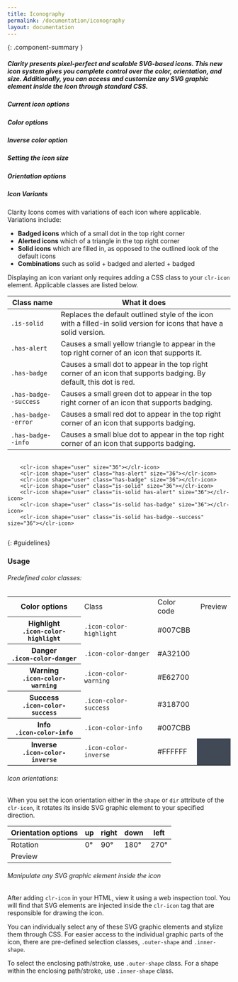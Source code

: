 ```yaml
---
title: Iconography
permalink: /documentation/iconography
layout: documentation
---
```


{: .component-summary }
##### Clarity presents pixel-perfect and scalable SVG-based icons. This new icon system gives you complete control over the color, orientation, and size. Additionally, you can access and customize any SVG graphic element inside the icon through standard CSS.

##### Current icon options
<clr-icon-selection-demo></clr-icon-selection-demo>

##### Color options
<clr-icon-colors-demo></clr-icon-colors-demo>

##### Inverse color option
<clr-icon-inverse-colors-demo></clr-icon-inverse-colors-demo>

##### Setting the icon size
<clr-icon-size-demo></clr-icon-size-demo>

##### Orientation options
<clr-icon-orientation-demo></clr-icon-orientation-demo>

##### Icon Variants

Clarity Icons comes with variations of each icon where applicable. Variations include:

- **Badged icons**  which of a small dot in the top right corner
- **Alerted icons** which of a triangle in the top right corner
- **Solid icons** which are filled in, as opposed to the outlined look of the default icons
- **Combinations** such as solid + badged and alerted + badged

<p>
    <clr-icon shape="user" size="36"></clr-icon>
    <clr-icon shape="user" class="has-alert" size="36"></clr-icon>
    <clr-icon shape="user" class="has-badge" size="36"></clr-icon>
    <clr-icon shape="user" class="is-solid" size="36"></clr-icon>
    <clr-icon shape="user" class="is-solid has-alert" size="36"></clr-icon>
    <clr-icon shape="user" class="is-solid has-badge" size="36"></clr-icon>
    <clr-icon shape="user" class="is-solid has-badge--success" size="36"></clr-icon>
</p>

Displaying an icon variant only requires adding a CSS class to your <code class="clr-code">clr-icon</code> element. Applicable classes are listed below.

<div class="row">
    <div class="col-xs-12">
        <table class="table">
            <thead>
                <tr>
                    <th class="left">Class name</th>
                    <th class="left">What it does</th>
                </tr>
            </thead>
            <tbody>
                <tr>
                    <td class="left"><code class="clr-code">.is-solid</code></td>
                    <td class="left">Replaces the default outlined style of the icon with a filled-in solid version for icons that have a solid version.</td>
                </tr>
                <tr>
                    <td class="left"><code class="clr-code">.has-alert</code></td>
                    <td class="left">Causes a small yellow triangle to appear in the top right corner of an icon that supports it.</td>
                </tr>
                <tr>
                    <td class="left"><code class="clr-code">.has-badge</code></td>
                    <td class="left">Causes a small dot to appear in the top right corner of an icon that supports badging. By default, this dot is red.</td>
                </tr>
                <tr>
                    <td class="left"><code class="clr-code">.has-badge--success</code></td>
                    <td class="left">Causes a small green dot to appear in the top right corner of an icon that supports badging.</td>
                </tr>
                <tr>
                    <td class="left"><code class="clr-code">.has-badge--error</code></td>
                    <td class="left">Causes a small red dot to appear in the top right corner of an icon that supports badging.</td>
                </tr>
                <tr>
                    <td class="left"><code class="clr-code">.has-badge--info</code></td>
                    <td class="left">Causes a small blue dot to appear in the top right corner of an icon that supports badging.</td>
                </tr>
            </tbody>
        </table>
    </div>
</div>

<pre>
    <code class="language-html">
    &lt;clr-icon shape=&quot;user&quot; size=&quot;36&quot;&gt;&lt;/clr-icon&gt;
    &lt;clr-icon shape=&quot;user&quot; class=&quot;has-alert&quot; size=&quot;36&quot;&gt;&lt;/clr-icon&gt;
    &lt;clr-icon shape=&quot;user&quot; class=&quot;has-badge&quot; size=&quot;36&quot;&gt;&lt;/clr-icon&gt;
    &lt;clr-icon shape=&quot;user&quot; class=&quot;is-solid&quot; size=&quot;36&quot;&gt;&lt;/clr-icon&gt;
    &lt;clr-icon shape=&quot;user&quot; class=&quot;is-solid has-alert&quot; size=&quot;36&quot;&gt;&lt;/clr-icon&gt;
    &lt;clr-icon shape=&quot;user&quot; class=&quot;is-solid has-badge&quot; size=&quot;36&quot;&gt;&lt;/clr-icon&gt;
    &lt;clr-icon shape=&quot;user&quot; class=&quot;is-solid has-badge--success&quot; size=&quot;36&quot;&gt;&lt;/clr-icon&gt;
    </code>
</pre>


{: #guidelines}
### Usage

###### Predefined color classes:

<div class="row">
    <div class="col-xs-12">
        <table class="table table-vertical">
            <tbody>
                <tr>
                    <th>Color options</th>
                    <td class="hidden-xs-down">Class</td>
                    <td>Color code</td>
                    <td>Preview</td>
                </tr>
                <tr>
                    <th>
                        Highlight
                        <div class="hidden-sm-up"><code class="clr-code">.icon-color-highlight</code></div>
                    </th>
                    <td class="hidden-xs-down"><code class="clr-code">.icon-color-highlight</code></td>
                    <td>#007CBB</td>
                    <td><clr-icon shape="info" size="24" class="icon-color-highlight"></clr-icon></td>
                </tr>
                <tr>
                    <th>
                        Danger
                        <div class="hidden-sm-up"><code class="clr-code">.icon-color-danger</code></div>
                    </th>
                    <td class="hidden-xs-down"><code class="clr-code">.icon-color-danger</code></td>
                    <td>#A32100</td>
                    <td><clr-icon shape="info" size="24" class="icon-color-danger"></clr-icon></td>
                </tr>
                <tr>
                    <th>
                        Warning
                        <div class="hidden-sm-up"><code class="clr-code">.icon-color-warning</code></div>
                    </th>
                    <td class="hidden-xs-down"><code class="clr-code">.icon-color-warning</code></td>
                    <td>#E62700</td>
                    <td><clr-icon shape="info" size="24" class="icon-color-warning"></clr-icon></td>
                </tr>
                <tr>
                    <th>
                        Success
                        <div class="hidden-sm-up"><code class="clr-code">.icon-color-success</code></div>
                    </th>
                    <td class="hidden-xs-down"><code class="clr-code">.icon-color-success</code></td>
                    <td>#318700</td>
                    <td><clr-icon shape="info" size="24" class="icon-color-success"></clr-icon></td>
                </tr>
                <tr>
                    <th>
                        Info
                        <div class="hidden-sm-up"><code class="clr-code">.icon-color-info</code></div>
                    </th>
                    <td class="hidden-xs-down"><code class="clr-code">.icon-color-info</code></td>
                    <td>#007CBB</td>
                    <td><clr-icon shape="info" size="24" class="icon-color-info"></clr-icon></td>
                </tr>
                <tr>
                    <th>
                        Inverse
                        <div class="hidden-sm-up"><code class="clr-code">.icon-color-inverse</code></div>
                    </th>
                    <td class="hidden-xs-down"><code class="clr-code">.icon-color-inverse</code></td>
                    <td>#FFFFFF</td>
                    <td style="background-color:#414957"><clr-icon shape="info" size="24" class="icon-color-inverse"></clr-icon></td>
                </tr>
            </tbody>
        </table>
    </div>
</div>

###### Icon orientations:

When you set the icon orientation either in the <code class="clr-code">shape</code> or <code class="clr-code">dir</code> attribute of the <code class="clr-code">clr-icon</code>, it rotates its inside SVG graphic element to your specified direction.

<div class="row">
    <div class="col-xs-12">
        <table class="table">
            <thead>
                <tr>
                    <th class="left">Orientation options</th>
                    <th class="left">up</th>
                    <th class="left">right</th>
                    <th class="left">down</th>
                    <th class="left">left</th>
                </tr>
            </thead>
            <tbody>
                <tr>
                    <td class="left">Rotation</td>
                    <td class="left">0°</td>
                    <td class="left">90°</td>
                    <td class="left">180°</td>
                    <td class="left">270°</td>
                </tr>
                <tr>
                    <td class="left">Preview</td>
                    <td class="left"><clr-icon shape="caret up" size="24"></clr-icon></td>
                    <td class="left"><clr-icon shape="caret right" size="24"></clr-icon></td>
                    <td class="left"><clr-icon shape="caret down" size="24"></clr-icon></td>
                    <td class="left"><clr-icon shape="caret left" size="24"></clr-icon></td>
                </tr>
            </tbody>
        </table>
    </div>
</div>


###### Manipulate any SVG graphic element inside the icon


After adding <code class="clr-code">clr-icon</code> in your HTML, view it using a web inspection tool. You will find that SVG elements are injected inside the <code class="clr-code">clr-icon</code> tag that are responsible for drawing the icon.

You can individually select any of these SVG graphic elements and stylize them through CSS. For easier access to the individual graphic parts of the icon, there are pre-defined selection classes, <code class="clr-code">.outer-shape</code> and <code class="clr-code">.inner-shape</code>.

To select the enclosing path/stroke, use <code class="clr-code">.outer-shape</code> class. For a shape within the enclosing path/stroke, use <code class="clr-code">.inner-shape</code> class.
